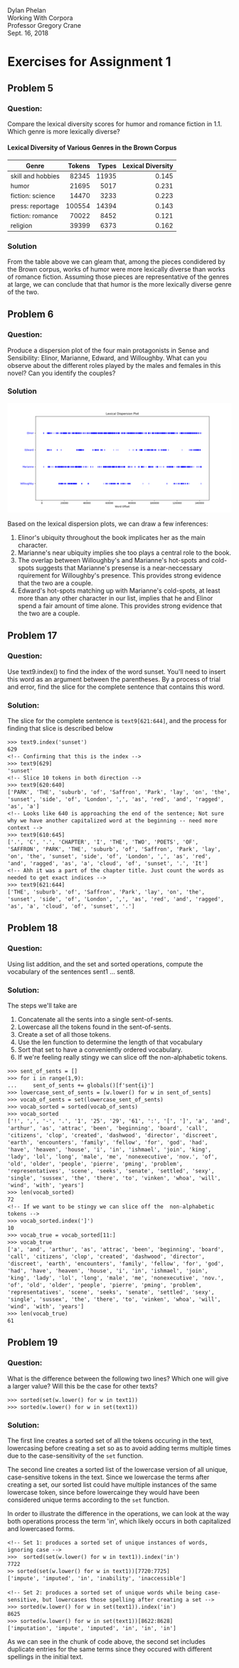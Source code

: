 Dylan Phelan          
Working With Corpora   
Professor Gregory Crane       
Sept. 16, 2018

# Exercises for Assignment 1


## Problem 5

### Question: 
Compare the lexical diversity scores for humor and romance fiction in 1.1. Which genre is more lexically diverse?
#### Lexical Diversity of Various Genres in the Brown Corpus
| Genre             | Tokens | Types  | Lexical Diversity  |
| ----------------- | ------:| ------:| ------------------:|
| skill and hobbies | 82345  | 11935  | 0.145              |
| humor             | 21695  | 5017   | 0.231              |
| fiction: science  | 14470  | 3233   | 0.223              |
| press: reportage  | 100554 | 14394  | 0.143              |
| fiction: romance  | 70022  | 8452   | 0.121              |
| religion          | 39399  | 6373   | 0.162              	

### Solution
From the table above we can gleam that, among the pieces  condidered by the Brown corpus, works of humor were more lexically diverse than works of romance fiction. Assuming those pieces are representative of the genres at large, we can conclude that that humor is the more lexically diverse genre of the two. 


## Problem 6

### Question: 
Produce a dispersion plot of the four main protagonists in Sense and Sensibility: Elinor, Marianne, Edward, and Willoughby. What can you observe about the 
different roles played by the males and females in this novel? Can you identify the couples?

### Solution
![Lexical dispersion plot for Sense and Sensibility characters](./sense-and-sensibility-character-lex-dispersion-plot.png "Lexical dispersion plot for Sense and Sensibility characters")

Based on the lexical dispersion plots, we can draw a few inferences: 
1. Elinor's ubiquity throughout the book implicates her as the main character.
2. Marianne's near ubiquity implies she too plays a central role to the book. 
3. The overlap between Willoughby's and Marianne's hot-spots and cold-spots suggests that Marianne's presense is a near-neccessary rquirement for Willoughby's presence. This provides strong evidence that the two are a couple. 
4. Edward's hot-spots matching up with Marianne's cold-spots,  at least more than any other character in our list, implies that he and Elinor spend a fair amount of time alone. This provides strong evidence that the two are a couple.   


## Problem 17
 
### Question:
Use text9.index() to find the index of the word sunset. You'll need to insert this word as an argument between the parentheses. By a process of trial and error, 
find the slice for the complete sentence that contains this word.

### Solution:
The slice for the complete sentence is `text9[621:644]`, and the process for finding that slice is described below
```
>>> text9.index('sunset')
629
<!-- Confirming that this is the index -->
>>> text9[629]
'sunset'
<!-- Slice 10 tokens in both direction -->
>>> text9[620:640]
['PARK', 'THE', 'suburb', 'of', 'Saffron', 'Park', 'lay', 'on', 'the', 'sunset', 'side', 'of', 'London', ',', 'as', 'red', 'and', 'ragged', 'as', 'a']
<!-- Looks like 640 is approaching the end of the sentence; Not sure why we have another capitalized word at the beginning -- need more context -->
>>> text9[610:645]
['.', 'C', '.', 'CHAPTER', 'I', 'THE', 'TWO', 'POETS', 'OF', 'SAFFRON', 'PARK', 'THE', 'suburb', 'of', 'Saffron', 'Park', 'lay', 'on', 'the', 'sunset', 'side', 'of', 'London', ',', 'as', 'red', 'and', 'ragged', 'as', 'a', 'cloud', 'of', 'sunset', '.', 'It']
<!-- Ahh it was a part of the chapter title. Just count the words as needed to get exact indices -->
>>> text9[621:644]
['THE', 'suburb', 'of', 'Saffron', 'Park', 'lay', 'on', 'the', 'sunset', 'side', 'of', 'London', ',', 'as', 'red', 'and', 'ragged', 'as', 'a', 'cloud', 'of', 'sunset', '.']
```


## Problem 18

### Question:  
Using list addition, and the set and sorted operations, compute the vocabulary of the sentences sent1 ... sent8.

### Solution:
The steps we'll take are

1. Concatenate all the sents into a single sent-of-sents.
2. Lowercase all the tokens found in the sent-of-sents.
3. Create a set of all those tokens.
4. Use the len function to determine the length of that vocabulary
5. Sort that set to have a conveniently ordered vocabulary.
6. If we're feeling really stingy we can slice off the non-alphabetic tokens.

```
>>> sent_of_sents = []
>>> for i in range(1,9):
...     sent_of_sents += globals()[f'sent{i}']
>>> lowercase_sent_of_sents = [w.lower() for w in sent_of_sents]
>>> vocab_of_sents = set(lowercase_sent_of_sents)
>>> vocab_sorted = sorted(vocab_of_sents)
>>> vocab_sorted
['!', ',', '-', '.', '1', '25', '29', '61', ':', '[', ']', 'a', 'and', 'arthur', 'as', 'attrac', 'been', 'beginning', 'board', 'call', 'citizens', 'clop', 'created', 'dashwood', 'director', 'discreet', 'earth', 'encounters', 'family', 'fellow', 'for', 'god', 'had', 'have', 'heaven', 'house', 'i', 'in', 'ishmael', 'join', 'king', 'lady', 'lol', 'long', 'male', 'me', 'nonexecutive', 'nov.', 'of', 'old', 'older', 'people', 'pierre', 'pming', 'problem', 'representatives', 'scene', 'seeks', 'senate', 'settled', 'sexy', 'single', 'sussex', 'the', 'there', 'to', 'vinken', 'whoa', 'will', 'wind', 'with', 'years']
>>> len(vocab_sorted)
72
<!-- If we want to be stingy we can slice off the  non-alphabetic tokens -->
>>> vocab_sorted.index(']')
10
>>> vocab_true = vocab_sorted[11:]
>>> vocab_true 
['a', 'and', 'arthur', 'as', 'attrac', 'been', 'beginning', 'board', 'call', 'citizens', 'clop', 'created', 'dashwood', 'director', 'discreet', 'earth', 'encounters', 'family', 'fellow', 'for', 'god', 'had', 'have', 'heaven', 'house', 'i', 'in', 'ishmael', 'join', 'king', 'lady', 'lol', 'long', 'male', 'me', 'nonexecutive', 'nov.', 'of', 'old', 'older', 'people', 'pierre', 'pming', 'problem', 'representatives', 'scene', 'seeks', 'senate', 'settled', 'sexy', 'single', 'sussex', 'the', 'there', 'to', 'vinken', 'whoa', 'will', 'wind', 'with', 'years']
>>> len(vocab_true)
61
```


## Problem 19

### Question: 
What is the difference between the following two lines? Which one will give a larger value? Will this be the case for other texts?
```
>>> sorted(set(w.lower() for w in text1)) 
>>> sorted(w.lower() for w in set(text1))
```

### Solution: 
The first line creates a sorted set of all the tokens occuring in the text, lowercasing before creating a set so as to avoid adding terms multiple times due to the case-sensitivity of the `set` function. 

The second line creates a sorted list of the lowercase version of all unique, case-sensitive tokens in the text. Since we lowercase the terms after creating a set, our sorted list could have multiple instances of the same lowercase token, since before lowercainge they would have been considered unique terms according to the `set` function.

In order to illustrate the difference in the operations, we can look at the way both operations process the term 'in', which likely occurs in both capitalized and lowercased forms.
```
<!-- Set 1: produces a sorted set of unique instances of words, ignoring case -->
>>>  sorted(set(w.lower() for w in text1)).index('in')
7722
>> sorted(set(w.lower() for w in text1))[7720:7725]
['impute', 'imputed', 'in', 'inability', 'inaccessible']

<!-- Set 2: produces a sorted set of unique words while being case-sensitive, but lowercases those spelling after creating a set -->
>>> sorted(w.lower() for w in set(text1)).index('in')
8625
>>> sorted(w.lower() for w in set(text1))[8622:8628]
['imputation', 'impute', 'imputed', 'in', 'in', 'in']
```

As we can see in the chunk of code above, the second set includes duplicate entries for the same terms since they occured with different spellings in the initial text. 